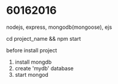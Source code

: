 # 60162016
nodejs, express, mongodb(mongoose), ejs

cd project_name && npm start

before install project
1. install mongdb
2. create 'mydb' database
3. start mongod
